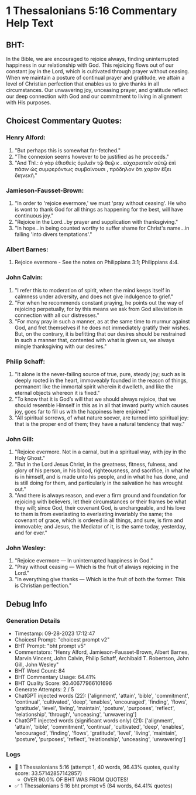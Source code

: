 # 1 Thessalonians 5:16 Commentary Help Text

## BHT:
In the Bible, we are encouraged to rejoice always, finding uninterrupted happiness in our relationship with God. This rejoicing flows out of our constant joy in the Lord, which is cultivated through prayer without ceasing. When we maintain a posture of continual prayer and gratitude, we attain a level of Christian perfection that enables us to give thanks in all circumstances. Our unwavering joy, unceasing prayer, and gratitude reflect our deep connection with God and our commitment to living in alignment with His purposes.

## Choicest Commentary Quotes:
### Henry Alford:
1. "But perhaps this is somewhat far-fetched."
2. "The connexion seems however to be justified as he proceeds."
3. "And Thl.: ὁ γὰρ ἐθισθεὶς ὁμιλεῖν τῷ θεῷ κ . εὐχαριστεῖν αὐτῷ ἐπὶ πᾶσιν ὡς συμφερόντως συμβαίνουσι , πρόδηλον ὅτι χαρὰν ἕξει διηνεκῆ."

### Jamieson-Fausset-Brown:
1. "In order to 'rejoice evermore,' we must 'pray without ceasing'. He who is wont to thank God for all things as happening for the best, will have continuous joy." 
2. "Rejoice in the Lord...by prayer and supplication with thanksgiving."
3. "In hope...in being counted worthy to suffer shame for Christ's name...in falling 'into divers temptations'."

### Albert Barnes:
1. Rejoice evermore - See the notes on Philippians 3:1; Philippians 4:4.

### John Calvin:
1. "I refer this to moderation of spirit, when the mind keeps itself in calmness under adversity, and does not give indulgence to grief."
2. "For when he recommends constant praying, he points out the way of rejoicing perpetually, for by this means we ask from God alleviation in connection with all our distresses."
3. "For many pray in such a manner, as at the same time to murmur against God, and fret themselves if he does not immediately gratify their wishes. But, on the contrary, it is befitting that our desires should be restrained in such a manner that, contented with what is given us, we always mingle thanksgiving with our desires."

### Philip Schaff:
1. "It alone is the never-failing source of true, pure, steady joy; such as is deeply rooted in the heart, immoveably founded in the reason of things, permanent like the immortal spirit wherein it dwelleth, and like the eternal objects whereon it is fixed."
2. "To know that it is God’s will that we should always rejoice, that we should resemble Himself in this as in all that inward purity which causes joy, goes far to fill us with the happiness here enjoined."
3. "All spiritual sorrows, of what nature soever, are turned into spiritual joy: that is the proper end of them; they have a natural tendency that way."

### John Gill:
1. "Rejoice evermore. Not in a carnal, but in a spiritual way, with joy in the Holy Ghost."
2. "But in the Lord Jesus Christ, in the greatness, fitness, fulness, and glory of his person, in his blood, righteousness, and sacrifice, in what he is in himself, and is made unto his people, and in what he has done, and is still doing for them, and particularly in the salvation he has wrought out."
3. "And there is always reason, and ever a firm ground and foundation for rejoicing with believers, let their circumstances or their frames be what they will; since God, their covenant God, is unchangeable, and his love to them is from everlasting to everlasting invariably the same; the covenant of grace, which is ordered in all things, and sure, is firm and immovable; and Jesus, the Mediator of it, is the same today, yesterday, and for ever."

### John Wesley:
1. "Rejoice evermore — In uninterrupted happiness in God."
2. "Pray without ceasing — Which is the fruit of always rejoicing in the Lord."
3. "In everything give thanks — Which is the fruit of both the former. This is Christian perfection."


## Debug Info
### Generation Details
- Timestamp: 09-28-2023 17:12:47
- Choicest Prompt: "choicest prompt v2"
- BHT Prompt: "bht prompt v5"
- Commentators: "Henry Alford, Jamieson-Fausset-Brown, Albert Barnes, Marvin Vincent, John Calvin, Philip Schaff, Archibald T. Robertson, John Gill, John Wesley"
- BHT Word Count: 84
- BHT Commentary Usage: 64.41%
- BHT Quality Score: 90.40677966101696
- Generate Attempts: 2 / 5
- ChatGPT injected words (22):
	['alignment', 'attain', 'bible', 'commitment', 'continual', 'cultivated', 'deep', 'enables', 'encouraged', 'finding', 'flows', 'gratitude', 'level', 'living', 'maintain', 'posture', 'purposes', 'reflect', 'relationship', 'through', 'unceasing', 'unwavering']
- ChatGPT injected words (significant words only) (21):
	['alignment', 'attain', 'bible', 'commitment', 'continual', 'cultivated', 'deep', 'enables', 'encouraged', 'finding', 'flows', 'gratitude', 'level', 'living', 'maintain', 'posture', 'purposes', 'reflect', 'relationship', 'unceasing', 'unwavering']

### Logs
- 🔄 1 Thessalonians 5:16 (attempt 1, 40 words, 96.43% quotes, quality score: 33.57142857142857) 
	- OVER 90.0% OF BHT WAS FROM QUOTES!
- ✅ 1 Thessalonians 5:16 bht prompt v5 (84 words, 64.41% quotes)